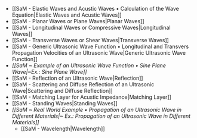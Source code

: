 - [[SaM - Elastic Waves and Acustic Waves • Calculation of the Wave Equation|Elastic Waves and Acustic Waves]]
- [[SaM - Planar Waves or Plane Waves|Planar Waves]]
- [[SaM - Longitudinal Waves or Compressive Waves|Longitudinal Waves]]
- [[SaM - Transverse Waves or Shear Waves|Transverse Waves]]
- [[SaM - Generic Ultrasonic Wave Function • Longitudinal and Transvers Propagation Velocities of an Ultrasonic Wave|Generic Ultrasonic Wave Function]]
- *[[SaM ~ Example of an Ultrasonic Wave Function • Sine Plane Wave|~Ex.: Sine Plane Wave]]*
- [[SaM - Reflection of an Ultrasonic Wave|Reflection]]
- [[SaM - Scattering and Diffuse Reflection of an Ultrasonic Wave|Scattering and Diffuse Reflection]]
- [[SaM - Matching Layer for Acustic Impedance|Matching Layer]]
- [[SaM - Standing Waves|Standing Waves]]
- *[[SaM ~ Real World Example • Propagation of an Ultrasonic Wave in Different Materials|~ Ex.: Propagation of an Ultrasonic Wave in Different Materials]]*
	- [[SaM - Wavelength|Wavelength]]